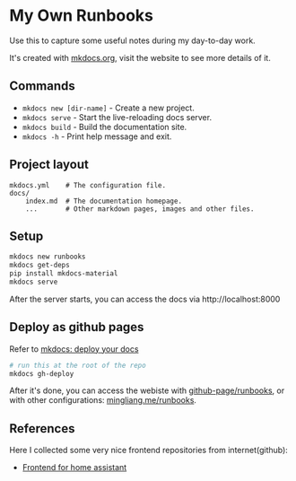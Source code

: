 # My Own Runbooks

Use this to capture some useful notes during my day-to-day work.

It's created with [mkdocs.org](https://www.mkdocs.org), visit the website to see more details of it.

## Commands

* `mkdocs new [dir-name]` - Create a new project.
* `mkdocs serve` - Start the live-reloading docs server.
* `mkdocs build` - Build the documentation site.
* `mkdocs -h` - Print help message and exit.

## Project layout

    mkdocs.yml    # The configuration file.
    docs/
        index.md  # The documentation homepage.
        ...       # Other markdown pages, images and other files.


## Setup

```bash
mkdocs new runbooks
mkdocs get-deps
pip install mkdocs-material
mkdocs serve
```

After the server starts, you can access the docs via http://localhost:8000


## Deploy as github pages

Refer to [mkdocs: deploy your docs](https://www.mkdocs.org/user-guide/deploying-your-docs/)

```bash
# run this at the root of the repo
mkdocs gh-deploy 
```

After it's done, you can access the webiste with [github-page/runbooks](https://mingliangguo.github.io/runbooks), or with other configurations: [mingliang.me/runbooks](https://mingliang.me/runbooks).


## References

Here I collected some very nice frontend repositories from internet(github):

- [Frontend for home assistant](https://github.com/home-assistant/frontendb)
